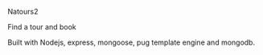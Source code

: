 Natours2

Find a tour and book

Built with Nodejs, express, mongoose, pug template engine and mongodb.
